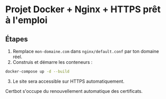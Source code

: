 # Projet Docker + Nginx + HTTPS prêt à l'emploi

## Étapes

1. Remplace `mon-domaine.com` dans `nginx/default.conf` par ton domaine réel.
2. Construis et démarre les conteneurs :
```bash
docker-compose up -d --build
```
3. Le site sera accessible sur HTTPS automatiquement.

Certbot s'occupe du renouvellement automatique des certificats.
